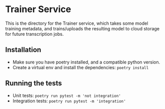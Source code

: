 # Trainer Service

This is the directory for the Trainer service, which takes some model training
metadata, and trains/uploads the resulting model to cloud storage for future
transcription jobs.

## Installation

- Make sure you have poetry installed, and a compatible python version.
- Create a virtual env and install the dependencies: `poetry install`

## Running the tests

- Unit tests: `poetry run pytest -m 'not integration'`
- Integration tests: `poetry run pytest -m 'integration'`
